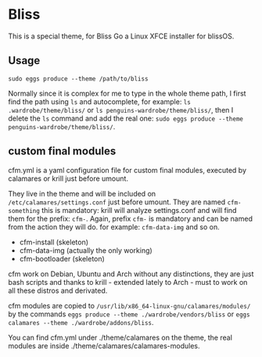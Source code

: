 # Bliss

This is a special theme, for Bliss Go a Linux XFCE installer for blissOS.

## Usage

`sudo eggs produce --theme /path/to/bliss`

Normally since it is complex for me to type in the whole theme path, I first find the path using `ls` and autocomplete, for example: `ls .wardrobe/theme/bliss/` or `ls penguins-wardrobe/theme/bliss/`, then I delete the `ls` command and add the real one: `sudo eggs produce --theme penguins-wardrobe/theme/bliss/`.

## custom final modules

cfm.yml is a yaml configuration file for custom final modules, executed by calamares or krill just before umount. 

They live in the theme and will be included on `/etc/calamares/settings.conf` just before umount. They are named `cfm-something` this is mandatory: krill will analyze settings.conf and will find them for the prefix: `cfm-`. Again, prefix `cfm-` is mandatory and can be named from the action they will do. for example: `cfm-data-img` and so on.

* cfm-install (skeleton)
* cfm-data-img (actually the only working)
* cfm-bootloader (skeleton)

cfm work on Debian, Ubuntu and Arch without any distinctions, they are just bash scripts and thanks to krill - extended lately to Arch - must to work on all these distros and derivated. 

cfm modules are copied to `/usr/lib/x86_64-linux-gnu/calamares/modules/` by the commands `eggs produce --theme ./wardrobe/vendors/bliss` or `eggs calamares --theme ./wardrobe/addons/bliss`.

You can find cfm.yml under ./theme/calamares on the theme, the real modules are inside ./theme/calamares/calamares-modules.
